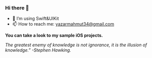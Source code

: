 ### Hi there 👋

- 🌱 I’m using Swift&UIKit
- 📫 How to reach me: yazarmahmut34@gmail.com

**You can take a look to my sample iOS projects.**

*The greatest enemy of knowledge is not ignorance, it is the illusion of knowledge.” -Stephen Hawking.*
